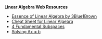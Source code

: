 **Linear Algebra Web Resources**

- [Essence of Linear Algebra by 3Blue1Brown](https://www.youtube.com/watch?v=kjBOesZCoqc)
- [Cheat Sheet for Linear Algebra](https://mlfromscratch.com/linear-algebra-in-machine-learning/#)
- [4 Fundamental Subspaces](https://www.statlect.com/matrix-algebra/four-fundamental-subspaces)
- [Solving Ax = b](https://www.youtube.com/watch?v=75Q0ZN2njGQ)